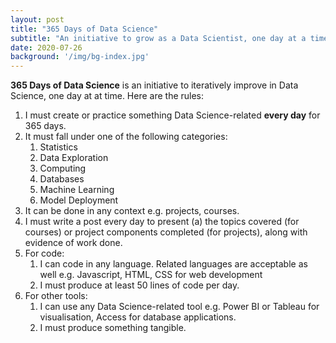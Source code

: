 ```yaml
---
layout: post
title: "365 Days of Data Science"
subtitle: "An initiative to grow as a Data Scientist, one day at a time."
date: 2020-07-26
background: '/img/bg-index.jpg'
---
```


**365 Days of Data Science** is an initiative to iteratively improve in Data Science, one day at at time. Here are the rules:

1. I must create or practice something Data Science-related **every day** for 365 days.
2. It must fall under one of the following categories:
    1. Statistics
    2. Data Exploration
    3. Computing
    4. Databases
    5. Machine Learning
    6. Model Deployment
3. It can be done in any context e.g. projects, courses.
4. I must write a post every day to present (a) the topics covered (for courses) or project components completed (for projects), along with evidence of work done.
5. For code:
    1. I can code in any language. Related languages are acceptable as well e.g. Javascript, HTML, CSS for web development
    2. I must produce at least 50 lines of code per day.
6. For other tools:
    1. I can use any Data Science-related tool e.g. Power BI or Tableau for visualisation, Access for database applications.
    2. I must produce something tangible.
